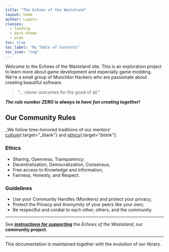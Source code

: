 ```yaml
---
title: "The Echoes of the Wasteland"
layout: home
author: Lugaru
classes:
  - landing
  - dark-theme
  - wide
toc: true
toc_label: "My Table of Contents"
toc_icon: "cog"
---
```


Welcome to the Echoes of the Wasteland site.
This is an exploration project to learn more about game development and especially game modding.
We're a small group of Munchkin Hackers who are passionate about creating beautiful software.

> "... clever outcomes for the good of all."

_**The rule number ZERO is always to have fun creating together!**_

## Our Community Rules

_We follow time-honored traditions of our mentors' 
[culture](https://en.wikipedia.org/wiki/Hacker_culture "Hacker Culture"){:target="_blank"} and
[ethics](https://en.wikipedia.org/wiki/Hacker_ethic "Hacker Ethics"){:target="_blank"}._

### Ethics

- Sharing, Openness, Transparency;
- Decentralization, Democratization, Consensus;
- Free access to Knowledge and Information;
- Fairness, Honesty, and Respect.

### Guidelines

- Use your Community Handles (Monikers) and protect your privacy;
- Protect the Privacy and Anonymity of your peers like your own; 
- Be respectful and cordial to each other, others, and the community.

___

See [**_instructions for supporting_**](/support/ "Support") the _Echoes of the Wasteland_, our **community project**.

___

This documentation is maintained together with the evolution of our library.